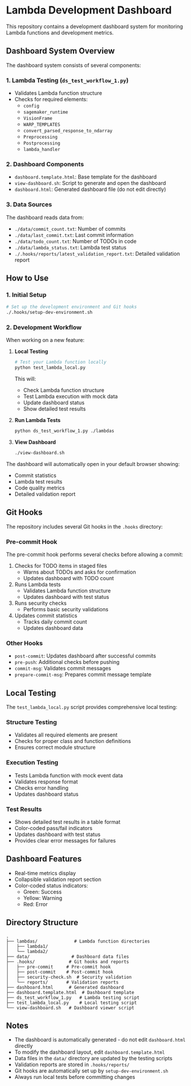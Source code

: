 # Lambda Development Dashboard

This repository contains a development dashboard system for monitoring Lambda functions and development metrics.

## Dashboard System Overview

The dashboard system consists of several components:

### 1. Lambda Testing (`ds_test_workflow_1.py`)
- Validates Lambda function structure
- Checks for required elements:
  - `config`
  - `sagemaker_runtime`
  - `VisionFrame`
  - `WARP_TEMPLATES`
  - `convert_parsed_response_to_ndarray`
  - `Preprocessing`
  - `Postprocessing`
  - `lambda_handler`

### 2. Dashboard Components
- `dashboard.template.html`: Base template for the dashboard
- `view-dashboard.sh`: Script to generate and open the dashboard
- `dashboard.html`: Generated dashboard file (do not edit directly)

### 3. Data Sources
The dashboard reads data from:
- `./data/commit_count.txt`: Number of commits
- `./data/last_commit.txt`: Last commit information
- `./data/todo_count.txt`: Number of TODOs in code
- `./data/lambda_status.txt`: Lambda test status
- `./.hooks/reports/latest_validation_report.txt`: Detailed validation report

## How to Use

### 1. Initial Setup
```bash
# Set up the development environment and Git hooks
./.hooks/setup-dev-environment.sh
```

### 2. Development Workflow
When working on a new feature:

1. **Local Testing**
   ```bash
   # Test your Lambda function locally
   python test_lambda_local.py
   ```
   This will:
   - Check Lambda function structure
   - Test Lambda execution with mock data
   - Update dashboard status
   - Show detailed test results

2. **Run Lambda Tests**
   ```bash
   python ds_test_workflow_1.py ./lambdas
   ```

3. **View Dashboard**
   ```bash
   ./view-dashboard.sh
   ```

The dashboard will automatically open in your default browser showing:
- Commit statistics
- Lambda test results
- Code quality metrics
- Detailed validation report

## Git Hooks

The repository includes several Git hooks in the `.hooks` directory:

### Pre-commit Hook
The pre-commit hook performs several checks before allowing a commit:
1. Checks for TODO items in staged files
   - Warns about TODOs and asks for confirmation
   - Updates dashboard with TODO count
2. Runs Lambda tests
   - Validates Lambda function structure
   - Updates dashboard with test status
3. Runs security checks
   - Performs basic security validations
4. Updates commit statistics
   - Tracks daily commit count
   - Updates dashboard data

### Other Hooks
- `post-commit`: Updates dashboard after successful commits
- `pre-push`: Additional checks before pushing
- `commit-msg`: Validates commit messages
- `prepare-commit-msg`: Prepares commit message template

## Local Testing

The `test_lambda_local.py` script provides comprehensive local testing:

### Structure Testing
- Validates all required elements are present
- Checks for proper class and function definitions
- Ensures correct module structure

### Execution Testing
- Tests Lambda function with mock event data
- Validates response format
- Checks error handling
- Updates dashboard status

### Test Results
- Shows detailed test results in a table format
- Color-coded pass/fail indicators
- Updates dashboard with test status
- Provides clear error messages for failures

## Dashboard Features
- Real-time metrics display
- Collapsible validation report section
- Color-coded status indicators:
  - Green: Success
  - Yellow: Warning
  - Red: Error

## Directory Structure
```
.
├── lambdas/              # Lambda function directories
│   ├── lambda1/
│   └── lambda2/
├── data/                # Dashboard data files
├── .hooks/             # Git hooks and reports
│   ├── pre-commit     # Pre-commit hook
│   ├── post-commit    # Post-commit hook
│   ├── security-check.sh  # Security validation
│   └── reports/       # Validation reports
├── dashboard.html      # Generated dashboard
├── dashboard.template.html  # Dashboard template
├── ds_test_workflow_1.py   # Lambda testing script
├── test_lambda_local.py    # Local testing script
└── view-dashboard.sh   # Dashboard viewer script
```

## Notes
- The dashboard is automatically generated - do not edit `dashboard.html` directly
- To modify the dashboard layout, edit `dashboard.template.html`
- Data files in the `data/` directory are updated by the testing scripts
- Validation reports are stored in `.hooks/reports/`
- Git hooks are automatically set up by `setup-dev-environment.sh`
- Always run local tests before committing changes
